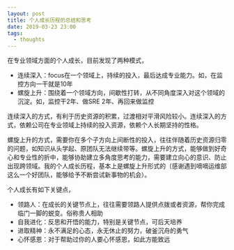 ```yaml
---
layout: post
title: 个人成长历程的总结和思考
date: 2019-03-23 23:00
tags:
  - thoughts
---
```


在专业领域方面的个人成长，目前发现了两种模式，

- 连续深入：focus在一个领域上，持续的投入，最后达成专业能力。如，在监控方向一干就是10年
- 螺旋上升：围绕着一个领域方向，间歇性打转，从不同角度深入对这个领域的沉淀。如，监控干2年、做SRE 2年、再回来做监控

连续深入的方式，有利于历史资源的积累，过渡相对平滑风险较小。连续深入的方式，依赖公司在专业领域上持续的投入资源，依赖个人长期坚持的性格。

螺旋上升的方式，需要你在多个子方向上间断性的投入，往往伴随着历史资源归零的问题，如知识从头学起、原团队无法继续带等。螺旋上升的方式，能够做到好奇心和专业性的折中，能够协助建立多角度思考的能力，需要建立向心的意识、防止出现跨领域。我的个人成长历程，基本上是螺旋上升形式的（感谢遇到嘀嘀运维部这么一个好团队，能够给予不断尝试新事物的机会）。


个人成长有如下关键点，

- 领路人：在成长的关键节点上，往往需要领路人提供点拨或者资源，帮你完成临门一脚的蜕变。俗称贵人相助
- 自我进化：反思和开悟的能力，特别是关键节点，可后天培养
- 进取精神：永不满足的心态，永无休止的努力，破釜沉舟的勇气
- 心怀感恩：对于帮助过你的人要心怀感恩，如此方能致远
